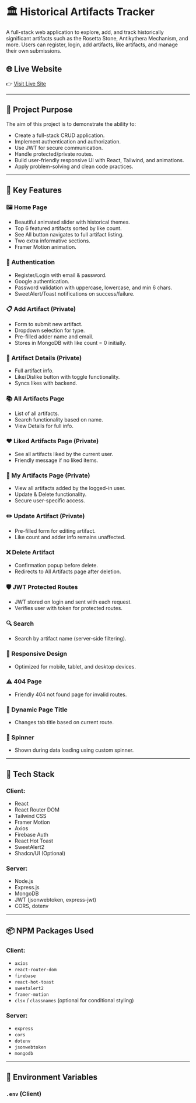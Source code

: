 # 🏛️ Historical Artifacts Tracker

A full-stack web application to explore, add, and track historically significant artifacts such as the Rosetta Stone, Antikythera Mechanism, and more. Users can register, login, add artifacts, like artifacts, and manage their own submissions.

## 🌐 Live Website
👉 [Visit Live Site](https://your-live-site-url.web.app)

---

## 🎯 Project Purpose

The aim of this project is to demonstrate the ability to:
- Create a full-stack CRUD application.
- Implement authentication and authorization.
- Use JWT for secure communication.
- Handle protected/private routes.
- Build user-friendly responsive UI with React, Tailwind, and animations.
- Apply problem-solving and clean code practices.

---

## 🧩 Key Features

### 🖼️ Home Page
- Beautiful animated slider with historical themes.
- Top 6 featured artifacts sorted by like count.
- See All button navigates to full artifact listing.
- Two extra informative sections.
- Framer Motion animation.

### 🔐 Authentication
- Register/Login with email & password.
- Google authentication.
- Password validation with uppercase, lowercase, and min 6 chars.
- SweetAlert/Toast notifications on success/failure.

### 📋 Add Artifact (Private)
- Form to submit new artifact.
- Dropdown selection for type.
- Pre-filled adder name and email.
- Stores in MongoDB with like count = 0 initially.

### 📑 Artifact Details (Private)
- Full artifact info.
- Like/Dislike button with toggle functionality.
- Syncs likes with backend.

### 📚 All Artifacts Page
- List of all artifacts.
- Search functionality based on name.
- View Details for full info.

### ❤️ Liked Artifacts Page (Private)
- See all artifacts liked by the current user.
- Friendly message if no liked items.

### 🧍 My Artifacts Page (Private)
- View all artifacts added by the logged-in user.
- Update & Delete functionality.
- Secure user-specific access.

### ✏️ Update Artifact (Private)
- Pre-filled form for editing artifact.
- Like count and adder info remains unaffected.

### ❌ Delete Artifact
- Confirmation popup before delete.
- Redirects to All Artifacts page after deletion.

### 🛡️ JWT Protected Routes
- JWT stored on login and sent with each request.
- Verifies user with token for protected routes.

### 🔍 Search
- Search by artifact name (server-side filtering).

### 📱 Responsive Design
- Optimized for mobile, tablet, and desktop devices.

### ⚠️ 404 Page
- Friendly 404 not found page for invalid routes.

### 🔄 Dynamic Page Title
- Changes tab title based on current route.

### 🔄 Spinner
- Shown during data loading using custom spinner.

---

## 🧰 Tech Stack

### Client:
- React
- React Router DOM
- Tailwind CSS
- Framer Motion
- Axios
- Firebase Auth
- React Hot Toast
- SweetAlert2
- Shadcn/UI (Optional)

### Server:
- Node.js
- Express.js
- MongoDB
- JWT (jsonwebtoken, express-jwt)
- CORS, dotenv

---

## 📦 NPM Packages Used

### Client:
- `axios`
- `react-router-dom`
- `firebase`
- `react-hot-toast`
- `sweetalert2`
- `framer-motion`
- `clsx` / `classnames` (optional for conditional styling)

### Server:
- `express`
- `cors`
- `dotenv`
- `jsonwebtoken`
- `mongodb`

---

## 🔐 Environment Variables

### `.env` (Client)

